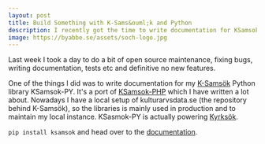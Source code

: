 ```yaml
---
layout: post
title: Build Something with K-Sams&ouml;k and Python
description: I recently got the time to write documentation for KSamsok-PY, now you should build something with it.
image: https://byabbe.se/assets/soch-logo.jpg
---
```


Last week I took a day to do a bit of open source maintenance, fixing bugs, writing documentation, tests etc and definitive no new features.

One of the things I did was to write documentation for my [K-Sams&ouml;k](4) Python library KSamsok-PY.  It's a port of [KSamsok-PHP](1) which I have written a lot about. Nowadays I have a local setup of kulturarvsdata.se (the repository behind K-Sams&ouml;k), so the libraries is mainly used in production and to maintain my local instance. KSasmok-PY is actually powering [Kyrks&ouml;k](3).

`pip install ksamsok` and head over to the [documentation](2).

[1]: https://byabbe.se/ksamsok-php/
[2]: https://github.com/Abbe98/ksamsok-py#documentation
[3]: https://kyrksok.se/
[4]: http://www.ksamsok.se/in-english/api/
